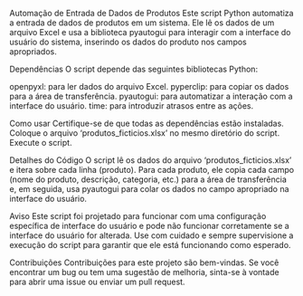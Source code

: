 Automação de Entrada de Dados de Produtos
Este script Python automatiza a entrada de dados de produtos em um sistema. Ele lê os dados de um arquivo Excel e usa a biblioteca pyautogui para interagir com a interface do usuário do sistema, inserindo os dados do produto nos campos apropriados.

Dependências
O script depende das seguintes bibliotecas Python:

openpyxl: para ler dados do arquivo Excel.
pyperclip: para copiar os dados para a área de transferência.
pyautogui: para automatizar a interação com a interface do usuário.
time: para introduzir atrasos entre as ações.
  
Como usar
Certifique-se de que todas as dependências estão instaladas.
Coloque o arquivo ‘produtos_ficticios.xlsx’ no mesmo diretório do script.
Execute o script.

Detalhes do Código
O script lê os dados do arquivo ‘produtos_ficticios.xlsx’ e itera sobre cada linha (produto). Para cada produto, ele copia cada campo (nome do produto, descrição, categoria, etc.) para a área de transferência e, em seguida, usa pyautogui para colar os dados no campo apropriado na interface do usuário.

Aviso
Este script foi projetado para funcionar com uma configuração específica de interface do usuário e pode não funcionar corretamente se a interface do usuário for alterada. Use com cuidado e sempre supervisione a execução do script para garantir que ele está funcionando como esperado.

Contribuições
Contribuições para este projeto são bem-vindas. Se você encontrar um bug ou tem uma sugestão de melhoria, sinta-se à vontade para abrir uma issue ou enviar um pull request.
